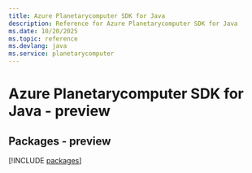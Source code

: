 ```yaml
---
title: Azure Planetarycomputer SDK for Java
description: Reference for Azure Planetarycomputer SDK for Java
ms.date: 10/20/2025
ms.topic: reference
ms.devlang: java
ms.service: planetarycomputer
---
```

# Azure Planetarycomputer SDK for Java - preview
## Packages - preview
[!INCLUDE [packages](planetarycomputer-index.md)]